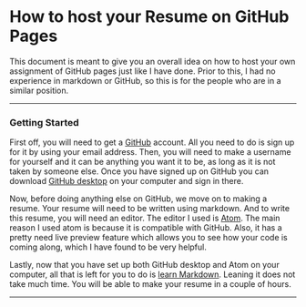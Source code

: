 # How to host your Resume on GitHub Pages

This document is meant to give you an overall idea on how to host your own assignment of GitHub pages just like I have done. Prior to this, I had no experience in markdown or GitHub, so this is for the people who are in a similar position.

---
### Getting Started

First off, you will need to get a [GitHub](www.github.com) account. All you need to do is sign up for it by using your email address. Then, you will need to make a username for yourself and it can be anything you want it to be, as long as it is not taken by someone else. Once you have signed up on GitHub you can download [GitHub desktop](https://desktop.github.com) on your computer and sign in there.

Now, before doing anything else on GitHub, we move on to making a resume. Your resume will need to be written using markdown. And to write this resume, you will need an editor. The editor I used is [Atom](https://atom.io). The main reason I used atom is because it is compatible with GitHub. Also, it has a pretty need live preview feature which allows you to see how your code is coming along, which I have found to be very helpful.

Lastly, now that you have set up both GitHub desktop and Atom on your computer, all that is left for you to do is [learn Markdown](https://www.markdowntutorial.com). Leaning it does not take much time. You will be able to make your resume in a couple of hours.

---
 
